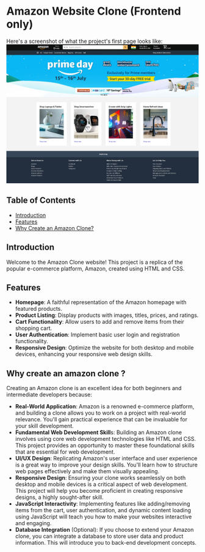 # Amazon Website Clone (Frontend only)
Here's a screenshot of what the project's first page looks like:
<img src="https://github.com/PriyamvadaP/Amazon_clone_frontend/blob/main/WebOutput.jpeg" alt="Amazon home page" />

## Table of Contents

- [Introduction](#introduction)
- [Features](#features)
- [Why Create an Amazon Clone?](#why-create-an-amazon-clone)

## Introduction

Welcome to the Amazon Clone website! This project is a replica of the popular e-commerce platform, Amazon, created using HTML and CSS. 

## Features

- **Homepage**: A faithful representation of the Amazon homepage with featured products.
- **Product Listing**: Display products with images, titles, prices, and ratings.
- **Cart Functionality**: Allow users to add and remove items from their shopping cart.
- **User Authentication**: Implement basic user login and registration functionality.
- **Responsive Design**: Optimize the website for both desktop and mobile devices, enhancing your responsive web design skills.

## Why create an amazon clone ?
Creating an Amazon clone is an excellent idea for both beginners and intermediate developers because:
- **Real-World Application**: Amazon is a renowned e-commerce platform, and building a clone allows you to work on a project with real-world relevance. You'll gain practical experience that can be invaluable for your skill development.
- **Fundamental Web Development Skill**s: Building an Amazon clone involves using core web development technologies like HTML and CSS. This project provides an opportunity to master these foundational skills that are essential for web development.
- **UI/UX Design**: Replicating Amazon's user interface and user experience is a great way to improve your design skills. You'll learn how to structure web pages effectively and make them visually appealing.
- **Responsive Design**: Ensuring your clone works seamlessly on both desktop and mobile devices is a critical aspect of web development. This project will help you become proficient in creating responsive designs, a highly sought-after skill.
- **JavaScript Interactivity**: Implementing features like adding/removing items from the cart, user authentication, and dynamic content loading using JavaScript will teach you how to make your websites interactive and engaging.
- **Database Integration** (Optional): If you choose to extend your Amazon clone, you can integrate a database to store user data and product information. This will introduce you to back-end development concepts.



